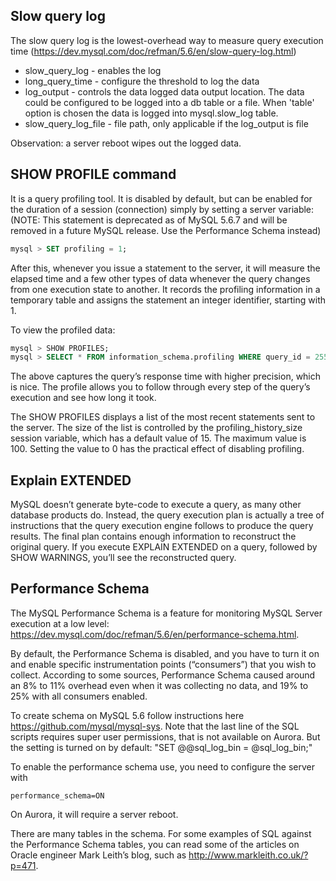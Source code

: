 ## Slow query log

The slow query log is the lowest-overhead way to measure query execution time (https://dev.mysql.com/doc/refman/5.6/en/slow-query-log.html) 
- slow_query_log - enables the log
- long_query_time - configure the threshold to log the data
- log_output - controls the data logged data output location. The data could be configured to be logged into a db table or a file. When 'table' option is
chosen the data is logged into mysql.slow_log table.
- slow_query_log_file - file path, only applicable if the log_output is file

Observation: a server reboot wipes out the logged data.

## SHOW PROFILE command

It is a query profiling tool. It is disabled by default, but can be enabled for the duration of a session (connection) simply by setting a server variable:
(NOTE: This statement is deprecated as of MySQL 5.6.7 and will be removed in a future MySQL release. Use the Performance Schema instead)

```sql
mysql > SET profiling = 1;
```
After this, whenever you issue a statement to the server, it will measure the elapsed time and a few other types of data whenever the query changes from one execution state to another.
It records the profiling information in a temporary table and assigns the statement an integer identifier, starting with 1.

To view the profiled data:
```sql
mysql > SHOW PROFILES;
mysql > SELECT * FROM information_schema.profiling WHERE query_id = 255;
```
The above captures the query’s response time with higher precision, which is nice.
The profile allows you to follow through every step of the query’s execution and see how long it took. 

The SHOW PROFILES displays a list of the most recent statements sent to the server. 
The size of the list is controlled by the profiling_history_size session variable, which has a default value of 15. 
The maximum value is 100. Setting the value to 0 has the practical effect of disabling profiling. 

## Explain EXTENDED
MySQL doesn’t generate byte-code to execute a query, as many other database products do. 
Instead, the query execution plan is actually a tree of instructions that the query execution engine follows to produce the query results. 
The final plan contains enough information to reconstruct the original query. 
If you execute EXPLAIN EXTENDED on a query, followed by SHOW WARNINGS, you’ll see the reconstructed query.

## Performance Schema

The MySQL Performance Schema is a feature for monitoring MySQL Server execution at a low level: https://dev.mysql.com/doc/refman/5.6/en/performance-schema.html.

By default, the Performance Schema is disabled, and you have to turn it on and enable specific instrumentation points (“consumers”) that you wish to collect.
According to some sources, Performance Schema caused around an 8% to 11% overhead even when it was collecting no data, and 19% to 25% with all consumers enabled.

To create schema on MySQL 5.6 follow instructions here https://github.com/mysql/mysql-sys. Note that the last line of the SQL scripts requires super user permissions, that is not available on Aurora. 
But the setting is turned on by default: "SET @@sql_log_bin = @sql_log_bin;"

To enable the performance schema use, you need to configure the server with 
```
performance_schema=ON
```
On Aurora, it will require a server reboot.

There are many tables in the schema. For some examples of SQL against the Performance Schema tables, you can read some of the articles on Oracle engineer Mark Leith’s blog, such as http://www.markleith.co.uk/?p=471.



